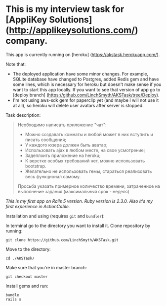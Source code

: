 # This is my interview task for [AppliKey Solutions] (http://applikeysolutions.com/) company.

This app is currently running on [heroku] (https://akstask.herokuapp.com/).

Note that:
- The deployed application have some minor changes. For example, SQLite database have changed to Postgres, added Redis gem and have some lines, which is necessary for heroku but doesn't make sense if you want to start this app locally. If you want to see that version of app go to [deploy branch] (https://github.com/LinchSmyth/AKSTask/tree/Deploy).
- I'm not using aws-sdk gem for paperclip yet (and maybe I will not use it at all), so heroku will delete user avatars after server is stopped. 

Task description:
> Необходимо написать приложение "чат":
> - Можно создавать комнаты и любой может в них вступить и писать сообщения;
> - У каждого юзера должен быть аватар;
> - Использовать ajax в любом месте, на свое усмотрение;
> - Задеплоить приложение на heroku;
> - К верстке особых требований нет, можно использовать bootstrap.
> - Желательно не использовать гемы, стараться реализовать весь функционал самому. 
>
> Просьба указать примерное количество времени, затраченное на выполнение задания (максимальный срок - неделя)

*This is my first app on Rails 5 version. Ruby version is 2.3.0.
Also it's my first experience in ActionCable.*

Installation and using (requires `git` and `bundler`):

In terminal go to the directory you want to install it.
Clone repository by running:
```
git clone https://github.com/LinchSmyth/AKSTask.git
```
Move to the directory:
```
cd ./AKSTask/
```
Make sure that you're in master branch:
```
git checkout master
```
Install gems and run:
```
bundle
rails s
```

